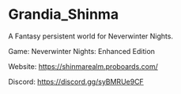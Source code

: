 # Grandia_Shinma
A Fantasy persistent world for Neverwinter Nights.

Game: Neverwinter Nights: Enhanced Edition

Website: https://shinmarealm.proboards.com/

Discord: https://discord.gg/syBMRUe9CF
